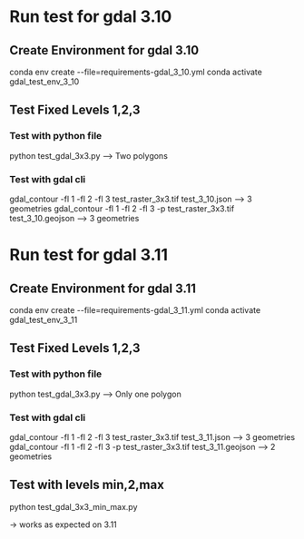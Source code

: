 # Run test for gdal 3.10

## Create Environment for gdal 3.10

conda env create --file=requirements-gdal_3_10.yml
conda activate gdal_test_env_3_10

## Test Fixed Levels 1,2,3

### Test with python file
python test_gdal_3x3.py
--> Two polygons

### Test with gdal cli
gdal_contour -fl 1 -fl 2 -fl 3 test_raster_3x3.tif test_3_10.json
--> 3 geometries
gdal_contour -fl 1 -fl 2 -fl 3 -p test_raster_3x3.tif test_3_10.geojson
--> 3 geometries

# Run test for gdal 3.11

## Create Environment for gdal 3.11

conda env create --file=requirements-gdal_3_11.yml
conda activate gdal_test_env_3_11

## Test Fixed Levels 1,2,3

### Test with python file
python test_gdal_3x3.py
--> Only one polygon


### Test with gdal cli
gdal_contour -fl 1 -fl 2 -fl 3 test_raster_3x3.tif test_3_11.json
--> 3 geometries
gdal_contour -fl 1 -fl 2 -fl 3 -p test_raster_3x3.tif test_3_11.geojson
--> 2 geometries

## Test with levels min,2,max

python test_gdal_3x3_min_max.py

-> works as expected on 3.11